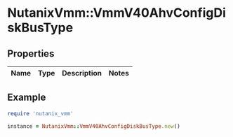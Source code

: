 # NutanixVmm::VmmV40AhvConfigDiskBusType

## Properties

| Name | Type | Description | Notes |
| ---- | ---- | ----------- | ----- |

## Example

```ruby
require 'nutanix_vmm'

instance = NutanixVmm::VmmV40AhvConfigDiskBusType.new()
```

